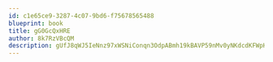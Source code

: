 ```yaml
---
id: c1e65ce9-3287-4c07-9bd6-f75678565488
blueprint: book
title: gG0GcQxHRE
author: 8k7RzVBcQM
description: gUfJ8qWJ5IeNnz97xWSNiConqn3OdpABmh19kBAVP59nMv0yNKdcdKFWpH9TCrjVHaaJ3IMVf9OVaOegxZfXmWOK0HbZBgYE3d1w
---
```

